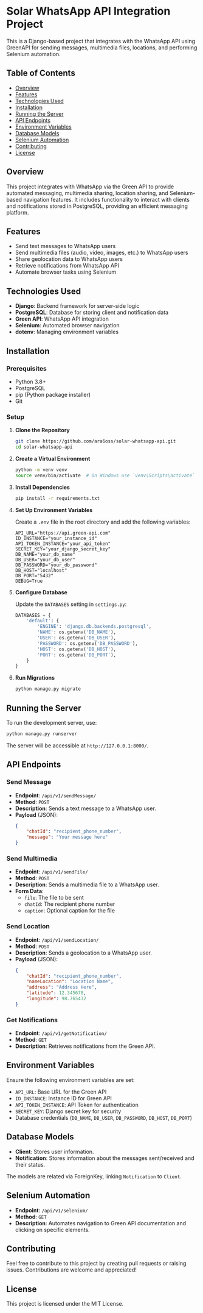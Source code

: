 # Solar WhatsApp API Integration Project

This is a Django-based project that integrates with the WhatsApp API using GreenAPI for sending messages, multimedia files, locations, and performing Selenium automation.

## Table of Contents
- [Overview](#overview)
- [Features](#features)
- [Technologies Used](#technologies-used)
- [Installation](#installation)
- [Running the Server](#running-the-server)
- [API Endpoints](#api-endpoints)
- [Environment Variables](#environment-variables)
- [Database Models](#database-models)
- [Selenium Automation](#selenium-automation)
- [Contributing](#contributing)
- [License](#license)

## Overview
This project integrates with WhatsApp via the Green API to provide automated messaging, multimedia sharing, location sharing, and Selenium-based navigation features. It includes functionality to interact with clients and notifications stored in PostgreSQL, providing an efficient messaging platform.

## Features
- Send text messages to WhatsApp users
- Send multimedia files (audio, video, images, etc.) to WhatsApp users
- Share geolocation data to WhatsApp users
- Retrieve notifications from WhatsApp API
- Automate browser tasks using Selenium

## Technologies Used
- **Django**: Backend framework for server-side logic
- **PostgreSQL**: Database for storing client and notification data
- **Green API**: WhatsApp API integration
- **Selenium**: Automated browser navigation
- **dotenv**: Managing environment variables

## Installation

### Prerequisites
- Python 3.8+
- PostgreSQL
- pip (Python package installer)
- Git

### Setup

1. **Clone the Repository**

   ```sh
   git clone https://github.com/ara6oss/solar-whatsapp-api.git
   cd solar-whatsapp-api
   ```

2. **Create a Virtual Environment**

   ```sh
   python -m venv venv
   source venv/bin/activate  # On Windows use `venv\Scripts\activate`
   ```

3. **Install Dependencies**

   ```sh
   pip install -r requirements.txt
   ```

4. **Set Up Environment Variables**

   Create a `.env` file in the root directory and add the following variables:

   ```env
   API_URL="https://api.green-api.com"
   ID_INSTANCE="your_instance_id"
   API_TOKEN_INSTANCE="your_api_token"
   SECRET_KEY="your_django_secret_key"
   DB_NAME="your_db_name"
   DB_USER="your_db_user"
   DB_PASSWORD="your_db_password"
   DB_HOST="localhost"
   DB_PORT="5432"
   DEBUG=True
   ```

5. **Configure Database**

   Update the `DATABASES` setting in `settings.py`:

   ```python
   DATABASES = {
       'default': {
           'ENGINE': 'django.db.backends.postgresql',
           'NAME': os.getenv('DB_NAME'),
           'USER': os.getenv('DB_USER'),
           'PASSWORD': os.getenv('DB_PASSWORD'),
           'HOST': os.getenv('DB_HOST'),
           'PORT': os.getenv('DB_PORT'),
       }
   }
   ```

6. **Run Migrations**

   ```sh
   python manage.py migrate
   ```

## Running the Server

To run the development server, use:

```sh
python manage.py runserver
```

The server will be accessible at `http://127.0.0.1:8000/`.

## API Endpoints

### Send Message
- **Endpoint**: `/api/v1/sendMessage/`
- **Method**: `POST`
- **Description**: Sends a text message to a WhatsApp user.
- **Payload** (JSON):
  ```json
  {
      "chatId": "recipient_phone_number",
      "message": "Your message here"
  }
  ```

### Send Multimedia
- **Endpoint**: `/api/v1/sendFile/`
- **Method**: `POST`
- **Description**: Sends a multimedia file to a WhatsApp user.
- **Form Data**:
  - `file`: The file to be sent
  - `chatId`: The recipient phone number
  - `caption`: Optional caption for the file

### Send Location
- **Endpoint**: `/api/v1/sendLocation/`
- **Method**: `POST`
- **Description**: Sends a geolocation to a WhatsApp user.
- **Payload** (JSON):
  ```json
  {
      "chatId": "recipient_phone_number",
      "nameLocation": "Location Name",
      "address": "Address Here",
      "latitude": 12.345678,
      "longitude": 98.765432
  }
  ```

### Get Notifications
- **Endpoint**: `/api/v1/getNotification/`
- **Method**: `GET`
- **Description**: Retrieves notifications from the Green API.

## Environment Variables
Ensure the following environment variables are set:
- `API_URL`: Base URL for the Green API
- `ID_INSTANCE`: Instance ID for Green API
- `API_TOKEN_INSTANCE`: API Token for authentication
- `SECRET_KEY`: Django secret key for security
- Database credentials (`DB_NAME`, `DB_USER`, `DB_PASSWORD`, `DB_HOST`, `DB_PORT`)

## Database Models
- **Client**: Stores user information.
- **Notification**: Stores information about the messages sent/received and their status.

The models are related via ForeignKey, linking `Notification` to `Client`.

## Selenium Automation
- **Endpoint**: `/api/v1/selenium/`
- **Method**: `GET`
- **Description**: Automates navigation to Green API documentation and clicking on specific elements.

## Contributing
Feel free to contribute to this project by creating pull requests or raising issues. Contributions are welcome and appreciated!

## License
This project is licensed under the MIT License.
